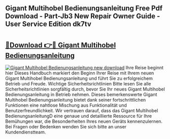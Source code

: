 ## Gigant Multihobel Bedienungsanleitung Free Pdf Download - Part-Jb3 New Repair Owner Guide - User Service Edition dk7tv

# <h2><a href="http://df1aykc.blite.top/?on=Gigant+Multihobel+Bedienungsanleitung">🔗Download 👉🔴 Gigant Multihobel Bedienungsanleitung</a></h2>

[![Gigant Multihobel Bedienungsanleitung new download](https://i.imgur.com/lujVjoI.png)](http://df1aykc.blite.top/?on=Gigant+Multihobel+Bedienungsanleitung)
Ihre Reise beginnt hier Dieses Handbuch markiert den Beginn Ihrer Reise mit Ihrem neuen Gigant Multihobel Bedienungsanleitung und führt Sie zu erfolgreichem Betrieb und Freude. Wichtige Sicherheitsrichtlinien Bitte lesen Sie alle Sicherheitsrichtlinien sorgfältig durch, bevor Sie Ihr neues Gigant Multihobel Bedienungsanleitung in Betrieb nehmen. Dieses bemerkenswerte Gigant Multihobel Bedienungsanleitung bietet dank seiner fortschrittlichen Funktionen eine nahtlose Mischung aus Funktionalität und Benutzerfreundlichkeit. Wir vertrauen darauf, dass das Gigant Multihobel BedienungsanleitungD eine genaue und detaillierte Ressource für Ihre Bemühungen war, die Besonderheiten Ihres neuen Geräts kennenzulernen. Bei Fragen oder Bedenken wenden Sie sich bitte an unser Kundendienstteam.

